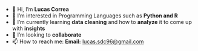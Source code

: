 - 👋 Hi, I’m **Lucas Correa**
- 👀 I’m interested in Programming Languages such as **Python and R**
- 🌱 I’m currently learning **data cleaning** and how to **analyze** it to come up with **insights**
- 💞️ I’m looking to **collaborate**
- 📫 How to reach me: **Email:** lucas.sdc96@gmail.com

<!---
Dorneles-Lucas/Dorneles-Lucas is a ✨ special ✨ repository because its `README.md` (this file) appears on your GitHub profile.
You can click the Preview link to take a look at your changes.
--->
